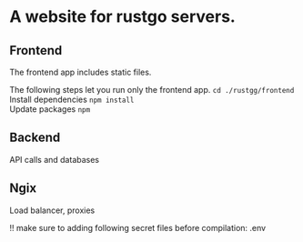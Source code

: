 # A website for rustgo servers.

## Frontend
The frontend app includes static files.

The following steps let you run only the frontend app. ```cd ./rustgg/frontend``` <br />
Install dependencies ```npm install``` <br />
Update packages ```npm``` <br />

## Backend
API calls and databases

## Ngix
Load balancer, proxies

!! make sure to adding following secret files before compilation: .env
